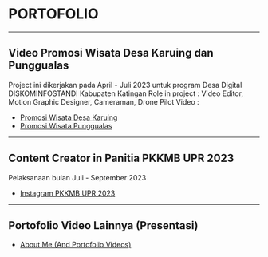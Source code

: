 # PORTOFOLIO
- - - -
## Video Promosi Wisata Desa Karuing dan Punggualas
Project ini dikerjakan pada April - Juli 2023 untuk program Desa Digital DISKOMINFOSTANDI Kabupaten Katingan
Role in project : Video Editor, Motion Graphic Designer, Cameraman, Drone Pilot
Video : 
* [Promosi Wisata Desa Karuing](https://youtu.be/eO6ai97o9Ug "Video Promosi Desa Karuing")
* [Promosi Wisata Punggualas](https://youtu.be/WxmKknNZ9dQ "Video Promosi Punggualas")
- - - -
## Content Creator in Panitia PKKMB UPR 2023
Pelaksanaan bulan Juli - September 2023
* [Instagram PKKMB UPR 2023](https://www.instagram.com/pkkmbupr.official?utm_source=ig_web_button_share_sheet&igsh=ZDNlZDc0MzIxNw== "Instagram PKKMB UPR 2023")
- - - -
## Portofolio Video Lainnya (Presentasi)
* [About Me (And Portofolio Videos)](https://drive.google.com/drive/folders/1fTp6ma_-5ZtQ_ZhRO5ztlGkgfwIgHVZ1?usp=sharing)
